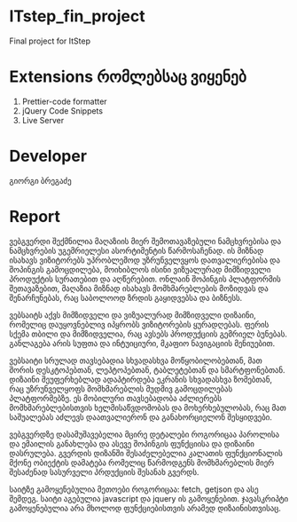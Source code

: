 # ITstep_fin_project
Final project for ItStep

# Extensions რომლებსაც ვიყენებ
1. Prettier-code formatter
2. jQuery Code Snippets
3. Live Server

# Developer
 გიორგი ბრეგაძე


# Report
ვებგვერდი შექმნილია მაღაზიის მიერ შემოთავაზებული ნამცხვრებისა და ნამცხვრების უგემრიელესი ასორტიმენტის წარმოსაჩენად. ის მიზნად ისახავს ვიზიტორებს უპრობლემოდ უზრუნველვყოს დათვალიერებისა და შოპინგის გამოცდილება, მოიხიბლოს ისინი ვიზუალურად მიმზიდველი პროდუქტის სურათებით და აღწერებით. ონლაინ შოპინგის პლატფორმის შეთავაზებით, მაღაზია მიზნად ისახავს მომხმარებლების მოზიდვას და შენარჩუნებას, რაც საბოლოოდ ზრდის გაყიდვებსა და ბიზნესს.


ვებსაიტს აქვს მიმზიდველი და ვიზუალურად მიმზიდველი დიზაინი, რომელიც დაუყოვნებლივ იპყრობს ვიზიტორების ყურადღებას. ფერის სქემა თბილი და მიმზიდველია, რაც ავსებს პროდუქციის გემრიელ ბუნებას. განლაგება არის სუფთა და ინტუიციური, მკაფიო ნავიგაციის მენიუებით.


ვებსაიტი სრულად თავსებადია სხვადასხვა მოწყობილობებთან, მათ შორის დესკტოპებთან, ლეპტოპებთან, ტაბლეტებთან და სმარტფონებთან. დიზაინი შეუფერხებლად ადაპტირდება ეკრანის სხვადასხვა ზომებთან, რაც უზრუნველყოფს მომხმარებლის მუდმივ გამოცდილებას პლატფორმებზე. ეს მობილური თავსებადობა აძლიერებს მომხმარებლებისთვის ხელმისაწვდომობას და მოხერხებულობას, რაც მათ საშუალებას აძლევს დაათვალიერონ და განახორციელონ შესყიდვები.


ვებგვერდზე დასამუშავებელია მცირე დეტალები როგორიცაა პაროლისა და ემაილის განახლება და ასევე შოპინგის ფუნქციისა და დიზაინი დასრულება.
გვერდის დიზანში შესაძელებელია კალათის ფუნქციონალის მქონე ობიექტის  დამატება რომელიც წარმოდგენს მომხმარებლის მიერ შესაძენად სასურველი პრდუქციის შესანახ გვერდს.


საიტზე გამოყენებულია მეთოები როგორიცაა: fetch, getjson და ასე შემდეგ. საიტი აგებულია javascript და jquery ის  გამოყენებით. ჯავასკრიპტი გამოყენებულია  არა მხოლოდ ფუნქციებისთვის არამედ დიზაინისთვისაც.